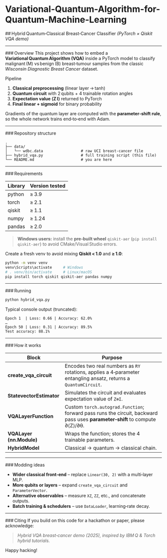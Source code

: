 # Variational-Quantum-Algorithm-for-Quantum-Machine-Learning
\## Hybrid Quantum‑Classical Breast‑Cancer Classifier
*(PyTorch × Qiskit VQA demo)*

---

\### Overview
This project shows how to embed a **Variational Quantum Algorithm (VQA)** inside a PyTorch model to classify malignant (M) vs benign (B) breast‑tumour samples from the classic *Wisconsin Diagnostic Breast Cancer* dataset.

Pipeline

1. **Classical preprocessing** (linear layer → tanh)
2. **Quantum circuit** with 2 qubits + 4 trainable rotation angles
3. **Expectation value  ⟨Z I⟩** returned to PyTorch
4. **Final linear + sigmoid** for binary probability

Gradients of the quantum layer are computed with the **parameter‑shift rule**, so the whole network trains end‑to‑end with Adam.

---

\### Repository structure

```
.
├── data/
│   └── wdbc.data                 # raw UCI breast‑cancer file
├── hybrid_vqa.py                 # full training script (this file)
└── README.md                     # you are here
```

---

\### Requirements

| Library | Version tested |
| ------- | -------------- |
| python  | ≥ 3.9          |
| torch   | ≥ 2.1          |
| qiskit  | ≥ 1.1          |
| numpy   | ≥ 1.24         |
| pandas  | ≥ 2.0          |

> **Windows users:** install the **pre‑built wheel** `qiskit-aer` (`pip install qiskit-aer`) to avoid CMake/Visual Studio errors.

Create a fresh venv to avoid mixing **Qiskit < 1.0** and **≥ 1.0**:

```bash
python -m venv venv
venv\Scripts\activate     # Windows
# . venv/bin/activate     # Linux/macOS
pip install torch qiskit qiskit-aer pandas numpy
```

---

\### Running

```bash
python hybrid_vqa.py
```

Typical console output (truncated):

```
Epoch 1  | Loss: 0.66 | Accuracy: 62.0%
…
Epoch 50 | Loss: 0.31 | Accuracy: 89.5%
Test accuracy: 88.1%
```

---

\### How it works

| Block                    | Purpose                                                                                                                     |
| ------------------------ | --------------------------------------------------------------------------------------------------------------------------- |
| **create\_vqa\_circuit** | Encodes two real numbers as `RY` rotations, applies a 4‑parameter entangling ansatz, returns a `QuantumCircuit`.            |
| **StatevectorEstimator** | Simulates the circuit and evaluates expectation value of `Z⊗I`.                                                             |
| **VQALayerFunction**     | Custom `torch.autograd.Function`; forward pass runs the circuit, backward pass uses **parameter‑shift** to compute ∂⟨Z⟩/∂θ. |
| **VQALayer (nn.Module)** | Wraps the function; stores the 4 trainable parameters.                                                                      |
| **HybridModel**          | Classical → quantum → classical chain.                                                                                      |

---

\### Modding ideas

* **Wider classical front‑end** – replace `Linear(30, 2)` with a multi‑layer MLP.
* **More qubits or layers** – expand `create_vqa_circuit` and `ParameterVector`.
* **Alternative observables** – measure `XZ`, `ZZ`, etc., and concatenate outputs.
* **Batch training & schedulers** – use `DataLoader`, learning‑rate decay.

---

\### Citing
If you build on this code for a hackathon or paper, please acknowledge:

> *Hybrid VQA breast‑cancer demo (2025), inspired by IBM Q & Torch hybrid tutorials.*

Happy hacking!
